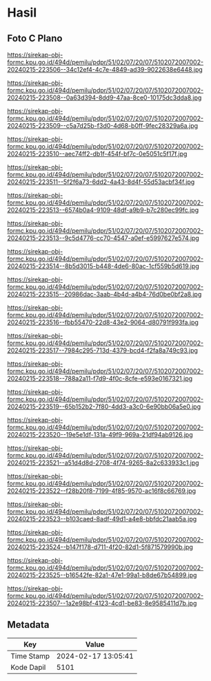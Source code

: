 # Hasil

## Foto C Plano

https://sirekap-obj-formc.kpu.go.id/494d/pemilu/pdpr/51/02/07/20/07/5102072007002-20240215-223506--34c12ef4-4c7e-4849-ad39-9022638e6448.jpg

https://sirekap-obj-formc.kpu.go.id/494d/pemilu/pdpr/51/02/07/20/07/5102072007002-20240215-223508--0a63d394-8dd9-47aa-8ce0-10175dc3dda8.jpg

https://sirekap-obj-formc.kpu.go.id/494d/pemilu/pdpr/51/02/07/20/07/5102072007002-20240215-223509--c5a7d25b-f3d0-4d68-b0ff-9fec28329a6a.jpg

https://sirekap-obj-formc.kpu.go.id/494d/pemilu/pdpr/51/02/07/20/07/5102072007002-20240215-223510--aec74ff2-db1f-454f-bf7c-0e5051c5f17f.jpg

https://sirekap-obj-formc.kpu.go.id/494d/pemilu/pdpr/51/02/07/20/07/5102072007002-20240215-223511--5f2f6a73-6dd2-4a43-8d4f-55d53acbf34f.jpg

https://sirekap-obj-formc.kpu.go.id/494d/pemilu/pdpr/51/02/07/20/07/5102072007002-20240215-223513--6574b0a4-9109-48df-a9b9-b7c280ec99fc.jpg

https://sirekap-obj-formc.kpu.go.id/494d/pemilu/pdpr/51/02/07/20/07/5102072007002-20240215-223513--9c5d4776-cc70-4547-a0ef-e5997627e574.jpg

https://sirekap-obj-formc.kpu.go.id/494d/pemilu/pdpr/51/02/07/20/07/5102072007002-20240215-223514--8b5d3015-b448-4de6-80ac-1cf559b5d619.jpg

https://sirekap-obj-formc.kpu.go.id/494d/pemilu/pdpr/51/02/07/20/07/5102072007002-20240215-223515--20986dac-3aab-4b4d-a4b4-76d0be0bf2a8.jpg

https://sirekap-obj-formc.kpu.go.id/494d/pemilu/pdpr/51/02/07/20/07/5102072007002-20240215-223516--fbb55470-22d8-43e2-9064-d80791f993fa.jpg

https://sirekap-obj-formc.kpu.go.id/494d/pemilu/pdpr/51/02/07/20/07/5102072007002-20240215-223517--7984c295-713d-4379-bcd4-f2fa8a749c93.jpg

https://sirekap-obj-formc.kpu.go.id/494d/pemilu/pdpr/51/02/07/20/07/5102072007002-20240215-223518--788a2a11-f7d9-4f0c-8cfe-e593e0167321.jpg

https://sirekap-obj-formc.kpu.go.id/494d/pemilu/pdpr/51/02/07/20/07/5102072007002-20240215-223519--65b152b2-7f80-4dd3-a3c0-6e90bb06a5e0.jpg

https://sirekap-obj-formc.kpu.go.id/494d/pemilu/pdpr/51/02/07/20/07/5102072007002-20240215-223520--19e5e1df-131a-49f9-969a-21df94ab9126.jpg

https://sirekap-obj-formc.kpu.go.id/494d/pemilu/pdpr/51/02/07/20/07/5102072007002-20240215-223521--a51d4d8d-2708-4f74-9265-8a2c633933c1.jpg

https://sirekap-obj-formc.kpu.go.id/494d/pemilu/pdpr/51/02/07/20/07/5102072007002-20240215-223522--f28b20f8-7199-4f85-9570-ac16f8c66769.jpg

https://sirekap-obj-formc.kpu.go.id/494d/pemilu/pdpr/51/02/07/20/07/5102072007002-20240215-223523--b103caed-8adf-49d1-a4e8-bbfdc21aab5a.jpg

https://sirekap-obj-formc.kpu.go.id/494d/pemilu/pdpr/51/02/07/20/07/5102072007002-20240215-223524--b147f178-d711-4f20-82d1-5f871579990b.jpg

https://sirekap-obj-formc.kpu.go.id/494d/pemilu/pdpr/51/02/07/20/07/5102072007002-20240215-223525--b16542fe-82a1-47e1-99a1-b8de67b54899.jpg

https://sirekap-obj-formc.kpu.go.id/494d/pemilu/pdpr/51/02/07/20/07/5102072007002-20240215-223507--1a2e98bf-4123-4cd1-be83-8e9585411d7b.jpg


## Metadata

| Key        | Value               |
| ---------- | ------------------- |
| Time Stamp | 2024-02-17 13:05:41 |
| Kode Dapil | 5101                |



